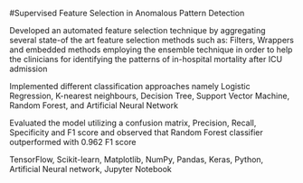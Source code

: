 #Supervised Feature Selection in Anomalous Pattern Detection

Developed an automated feature selection technique by aggregating several state-of the art feature selection methods
such as: Filters, Wrappers and embedded methods employing the ensemble technique in order to help the clinicians for
identifying the patterns of in-hospital mortality after ICU admission

Implemented different classification approaches namely Logistic Regression, K-nearest neighbours, Decision Tree, Support
Vector Machine, Random Forest, and Artificial Neural Network

Evaluated the model utilizing a confusion matrix, Precision, Recall, Specificity and F1 score and observed that Random
Forest classifier outperformed with 0.962 F1 score

TensorFlow, Scikit-learn, Matplotlib, NumPy, Pandas, Keras, Python, Artificial Neural network, Jupyter Notebook
